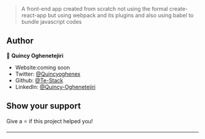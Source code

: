 
> A front-end app created from scratch not using the formal create-react-app but using webpack and its plugins and also using babel to bundle javascript codes 

## Author

👤 **Quincy Oghenetejiri**

- Website:coming soon
- Twitter: [@Quincyoghenex](https://twitter.com/Quincyoghenex)
- Github: [@Te-Stack](https://github.com/Te-Stack)
- LinkedIn: [@Quincy-Oghenetejiri](https://linkedin.com/in/quincy-oghenetejiri)

## Show your support

Give a ⭐️ if this project helped you!

---
